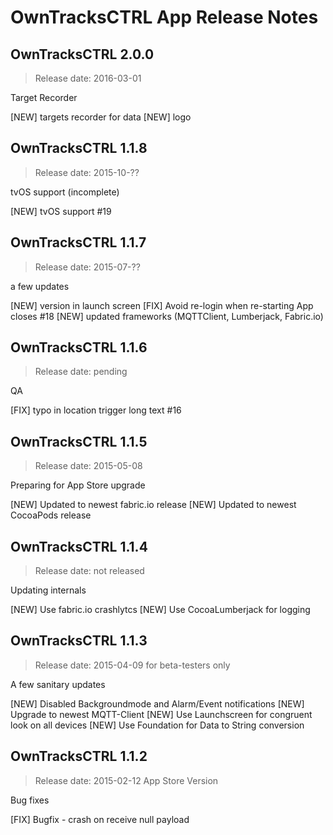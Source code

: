 OwnTracksCTRL App Release Notes
===============================

## OwnTracksCTRL 2.0.0
>Release date: 2016-03-01

Target Recorder

[NEW] targets recorder for data
[NEW] logo
 
## OwnTracksCTRL 1.1.8
>Release date: 2015-10-??

tvOS support (incomplete)

[NEW] tvOS support #19
 
## OwnTracksCTRL 1.1.7
>Release date: 2015-07-??

a few updates

[NEW] version in launch screen
[FIX] Avoid re-login when re-starting App closes #18
[NEW] updated frameworks (MQTTClient, Lumberjack, Fabric.io)
 
## OwnTracksCTRL 1.1.6
>Release date: pending

QA

[FIX] typo in location trigger long text #16

## OwnTracksCTRL 1.1.5
>Release date: 2015-05-08

Preparing for App Store upgrade

[NEW] Updated to newest fabric.io release
[NEW] Updated to newest CocoaPods release

## OwnTracksCTRL 1.1.4
>Release date: not released

Updating internals

[NEW] Use fabric.io crashlytcs
[NEW] Use CocoaLumberjack for logging

## OwnTracksCTRL 1.1.3
>Release date: 2015-04-09 for beta-testers only

A few sanitary updates

[NEW] Disabled Backgroundmode and Alarm/Event notifications
[NEW] Upgrade to newest MQTT-Client
[NEW] Use Launchscreen for congruent look on all devices
[NEW] Use Foundation for Data to String conversion

## OwnTracksCTRL 1.1.2
>Release date: 2015-02-12 App Store Version

Bug fixes

[FIX] Bugfix - crash on receive null payload 
